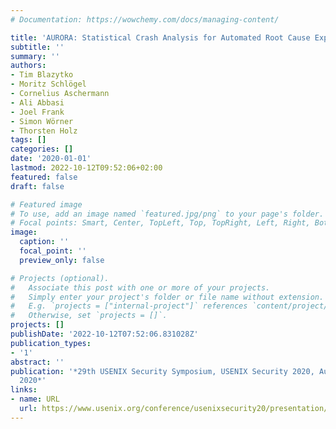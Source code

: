 ```yaml
---
# Documentation: https://wowchemy.com/docs/managing-content/

title: 'AURORA: Statistical Crash Analysis for Automated Root Cause Explanation'
subtitle: ''
summary: ''
authors:
- Tim Blazytko
- Moritz Schlögel
- Cornelius Aschermann
- Ali Abbasi
- Joel Frank
- Simon Wörner
- Thorsten Holz
tags: []
categories: []
date: '2020-01-01'
lastmod: 2022-10-12T09:52:06+02:00
featured: false
draft: false

# Featured image
# To use, add an image named `featured.jpg/png` to your page's folder.
# Focal points: Smart, Center, TopLeft, Top, TopRight, Left, Right, BottomLeft, Bottom, BottomRight.
image:
  caption: ''
  focal_point: ''
  preview_only: false

# Projects (optional).
#   Associate this post with one or more of your projects.
#   Simply enter your project's folder or file name without extension.
#   E.g. `projects = ["internal-project"]` references `content/project/deep-learning/index.md`.
#   Otherwise, set `projects = []`.
projects: []
publishDate: '2022-10-12T07:52:06.831028Z'
publication_types:
- '1'
abstract: ''
publication: '*29th USENIX Security Symposium, USENIX Security 2020, August 12-14,
  2020*'
links:
- name: URL
  url: https://www.usenix.org/conference/usenixsecurity20/presentation/blazytko
---
```

